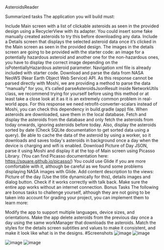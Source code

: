 AsteroidsReader


Summarized tasks
The application you will build must:

Include Main screen with a list of clickable asteroids as seen in the provided design using a RecyclerView with its adapter. You could insert some fake manually created asteroids to try this before downloading any data.
Include a Details screen that displays the selected asteroid data once it’s clicked in the Main screen as seen in the provided design. The images in the details screen are going to be provided with the starter code: an image for a potentially hazardous asteroid and another one for the non-hazardous ones, you have to display the correct image depending on the isPotentiallyHazardous asteroid parameter. Navigation xml file is already included with starter code.
Download and parse the data from NASA NeoWS (Near Earth Object Web Service) API. As this response cannot be parsed directly with Moshi, we are providing a method to parse the data “manually” for you, it’s called parseAsteroidsJsonResult inside NetworkUtils class, we recommend trying for yourself before using this method or at least take a close look at it as it is an extremely common problem in real-world apps. For this response we need retrofit-converter-scalars instead of Moshi, you can check this dependency in build.gradle (app) file.
When asteroids are downloaded, save them in the local database.
Fetch and display the asteroids from the database and only fetch the asteroids from today onwards, ignoring asteroids before today. Also, display the asteroids sorted by date (Check SQLite documentation to get sorted data using a query).
Be able to cache the data of the asteroid by using a worker, so it downloads and saves today's asteroids in background once a day when the device is charging and wifi is enabled.
Download Picture of Day JSON, parse it using Moshi and display it at the top of Main screen using Picasso Library. (You can find Picasso documentation here: https://square.github.io/picasso/) You could use Glide if you are more comfortable with it, although be careful as we found some problems displaying NASA images with Glide.
Add content description to the views: Picture of the day (Use the title dynamically for this), details images and dialog button. Check if it works correctly with talk back.
Make sure the entire app works without an internet connection.
Bonus Tasks
The following are bonus tasks to challenge yourself, although they are not going to be taken into account for grading your project, you can implement them to learn more:

Modify the app to support multiple languages, device sizes, and orientations.
Make the app delete asteroids from the previous day once a day using the same workManager that downloads the asteroids.
Match the styles for the details screen subtitles and values to make it consistent, and make it look like what is in the designs.
#Screenshots
![image](https://github.com/omarAhmed22600/Asteroids-Radar/assets/96152606/8bdf8e61-d623-4d20-9652-c9ef4bc5250a)      ![image](https://github.com/omarAhmed22600/Asteroids-Radar/assets/96152606/fede814f-3921-4d35-82c9-1f1482dc5dba)

![image](https://github.com/omarAhmed22600/Asteroids-Radar/assets/96152606/14314abb-6218-4f24-aece-94631da40465)      ![image](https://github.com/omarAhmed22600/Asteroids-Radar/assets/96152606/06bac763-d0a8-4a8d-820d-c50c664ce43f)
